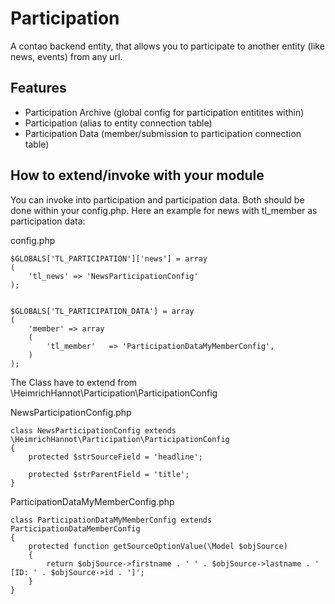 # Participation

A contao backend entity, that allows you to participate to another entity (like news, events) from any url.

## Features

- Participation Archive (global config for participation entitites within)
- Participation (alias to entity connection table)
- Participation Data (member/submission to participation connection table)
  
## How to extend/invoke with your module

You can invoke into participation and participation data. Both should be done within your config.php.
Here an example for news with tl_member as participation data:

config.php

```
$GLOBALS['TL_PARTICIPATION']['news'] = array
(
	'tl_news' => 'NewsParticipationConfig'
);


$GLOBALS['TL_PARTICIPATION_DATA'] = array
(
	'member' => array
	(
		'tl_member'   => 'ParticipationDataMyMemberConfig',
	)
);
```

The Class have to extend from \HeimrichHannot\Participation\ParticipationConfig

NewsParticipationConfig.php

```
class NewsParticipationConfig extends \HeimrichHannot\Participation\ParticipationConfig
{
	protected $strSourceField = 'headline';

	protected $strParentField = 'title';
}
```

ParticipationDataMyMemberConfig.php
 
```
class ParticipationDataMyMemberConfig extends ParticipationDataMemberConfig
{
	protected function getSourceOptionValue(\Model $objSource)
	{
		return $objSource->firstname . ' ' . $objSource->lastname . ' [ID: ' . $objSource->id . ']';
	}
}

```


